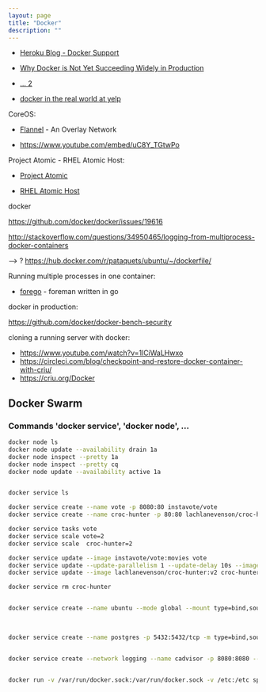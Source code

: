 ```yaml
---
layout: page
title: "Docker"
description: ""
---
```






* [Heroku Blog - Docker Support](http://blog.heroku.com/archives/2015/8/18/docker_updates_local_data_stores_and_more_languages)


* [Why Docker is Not Yet Succeeding Widely in Production](http://sirupsen.com/production-docker/)

* [... 2](https://dzone.com/articles/why-docker-is-not-yet-widely-successful-in-product)


* [docker in the real world at yelp](http://engineeringblog.yelp.com/2015/08/docker-in-the-real-world-at-yelp.html)




CoreOS:

* [Flannel](https://coreos.com/blog/introducing-rudder/) - An Overlay Network 

* <https://www.youtube.com/embed/uC8Y_TGtwPo>


Project Atomic - RHEL Atomic Host:


* [Project Atomic](http://www.projectatomic.io/docs/gettingstarted/)

* [RHEL Atomic Host](https://access.redhat.com/articles/rhel-atomic-getting-started)





docker
 
https://github.com/docker/docker/issues/19616

http://stackoverflow.com/questions/34950465/logging-from-multiprocess-docker-containers

--> ? https://hub.docker.com/r/pataquets/ubuntu/~/dockerfile/





Running multiple processes in one container:

* [forego](https://github.com/ddollar/forego) - foreman written in go



docker in production:


https://github.com/docker/docker-bench-security


cloning a running server with docker: 
  * https://www.youtube.com/watch?v=1lCiWaLHwxo
  * https://circleci.com/blog/checkpoint-and-restore-docker-container-with-criu/
  * https://criu.org/Docker


## Docker Swarm
### Commands 'docker service', 'docker node', ...


``` bash 
docker node ls
docker node update --availability drain 1a
docker node inspect --pretty 1a
docker node inspect --pretty cq
docker node update --availability active 1a


docker service ls

docker service create --name vote -p 8080:80 instavote/vote
docker service create --name croc-hunter -p 80:80 lachlanevenson/croc-hunter:v1

docker service tasks vote
docker service scale vote=2
docker service scale  croc-hunter=2

docker service update --image instavote/vote:movies vote
docker service update --update-parallelism 1 --update-delay 10s --image instavote/vote:indent vote
docker service update --image lachlanevenson/croc-hunter:v2 croc-hunter

docker service rm croc-hunter


docker service create --name ubuntu --mode global --mount type=bind,source=/data,target=/data  ubuntu  sleep 10000

 
 
docker service create --name postgres -p 5432:5432/tcp -m type=bind,source=/mnt/nfs/postgres,target=/var/lib/postgresql/data,writable=true postgres:9.5


docker service create --network logging --name cadvisor -p 8080:8080 --mount type=bind,source=/var/run/docker.sock,target=/var/run/docker.sock  --restart-delay 300s   google/cadvisor:latest


docker run -v /var/run/docker.sock:/var/run/docker.sock -v /etc:/etc spotify/docker-gc

```

